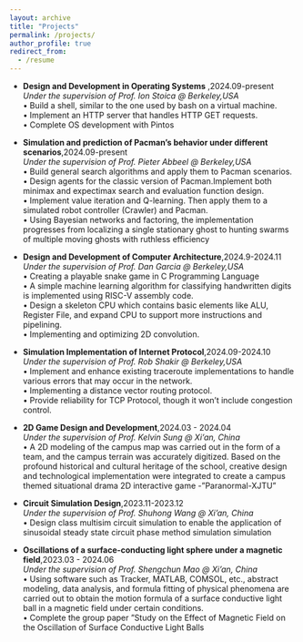 ```yaml
---
layout: archive
title: "Projects"
permalink: /projects/
author_profile: true
redirect_from:
  - /resume
---
```

* **Design and Development in Operating Systems** ,2024.09-present    
  *Under the supervision of Prof. Ion Stoica @ Berkeley,USA*      
  • Build a shell, similar to the one used by bash on a virtual machine.  
  • Implement an HTTP server that handles HTTP GET requests.   
  • Complete OS development with Pintos       
  
* **Simulation and prediction of Pacman’s behavior under different scenarios**,2024.09-present   
  *Under the supervision of Prof. Pieter Abbeel @ Berkeley,USA*   
  • Build general search algorithms and apply them to Pacman scenarios.    
  • Design agents for the classic version of Pacman.Implement both minimax and expectimax search and evaluation function design.     
  • Implement value iteration and Q-learning. Then apply them to a simulated robot controller (Crawler) and Pacman.      
  • Using Bayesian networks and factoring, the implementation progresses from localizing a single stationary ghost to hunting swarms of multiple moving ghosts with ruthless efficiency      

* **Design and Development of Computer Architecture**,2024.9-2024.11   
  *Under the supervision of Prof. Dan Garcia @ Berkeley,USA*    
  • Creating a playable snake game in C Programming Language    
  • A simple machine learning algorithm for classifying handwritten digits is implemented using RISC-V assembly code.   
  • Design a skeleton CPU which contains basic elements like ALU, Register File, and expand CPU to support more instructions and pipelining.     
  • Implementing and optimizing 2D convolution.     

* **Simulation Implementation of Internet Protocol**,2024.09-2024.10         
  *Under the supervision of Prof. Rob Shakir @ Berkeley,USA*           
  • Implement and enhance existing traceroute implementations to handle various errors that may occur in the network.       
  • Implementing a distance vector routing protocol.       
  • Provide reliability for TCP Protocol, though it won’t include congestion control.       

* **2D Game Design and Development**,2024.03 - 2024.04          
  *Under the supervision of Prof. Kelvin Sung @ Xi’an, China*        
  • A 2D modeling of the campus map was carried out in the form of a team, and the campus terrain was accurately digitized. Based on the profound historical and cultural heritage of the school, creative design and technological implementation were integrated to create a campus themed situational drama 2D interactive game -”Paranormal-XJTU”

* **Circuit Simulation Design**,2023.11-2023.12        
  *Under the supervision of Prof. Shuhong Wang @ Xi’an, China*         
  • Design class multisim circuit simulation to enable the application of sinusoidal steady state circuit phase method simulation simulation

* **Oscillations of a surface-conducting light sphere under a magnetic field**,2023.03 - 2024.06          
  *Under the supervision of Prof. Shengchun Mao @ Xi’an, China*         
  • Using software such as Tracker, MATLAB, COMSOL, etc., abstract modeling, data analysis, and formula fitting of physical phenomena are carried out to obtain the motion formula of a surface conductive light ball in a magnetic field under certain conditions.          
  • Complete the group paper ”Study on the Effect of Magnetic Field on the Oscillation of Surface Conductive Light Balls         
